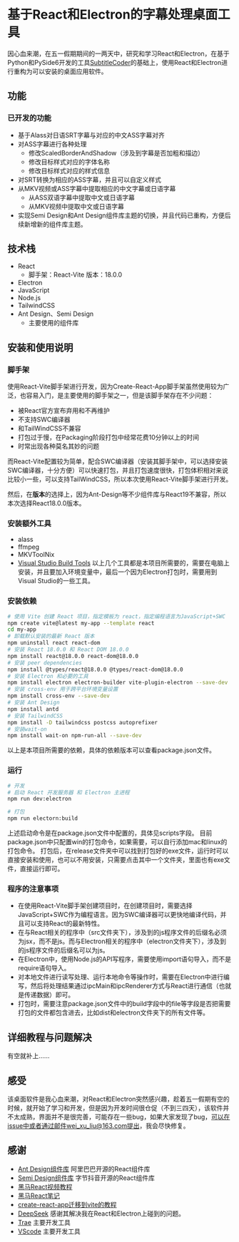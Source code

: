# 基于React和Electron的字幕处理桌面工具
因心血来潮，在五一假期期间的一两天中，研究和学习React和Electron，在基于Python和PySide6开发的工具[SubtitleCoder](https://github.com/liuweixu/SubtitleCoder)的基础上，使用React和Electron进行重构为可以安装的桌面应用软件。

## 功能
### 已开发的功能
- 基于Alass对日语SRT字幕与对应的中文ASS字幕对齐
- 对ASS字幕进行各种处理
  - 修改ScaledBorderAndShadow（涉及到字幕是否加粗和描边）
  - 修改目标样式对应的字体名称
  - 修改目标样式对应的样式信息
- 对SRT转换为相应的ASS字幕，并且可以自定义样式
- 从MKV视频或ASS字幕中提取相应的中文字幕或日语字幕
  - 从ASS双语字幕中提取中文或日语字幕
  - 从MKV视频中提取中文或日语字幕
- 实现Semi Design和Ant Design组件库主题的切换，并且代码已重构，方便后续新增新的组件库主题。
  

## 技术栈
- React
  - 脚手架：React-Vite 版本：18.0.0
- Electron
- JavaScript
- Node.js
- TailwindCSS
- Ant Design、Semi Design
  - 主要使用的组件库

## 安装和使用说明
### 脚手架
使用React-Vite脚手架进行开发，因为Create-React-App脚手架虽然使用较为广泛，也容易入门，是主要使用的脚手架之一，但是该脚手架存在不少问题：
- 被React官方宣布弃用和不再维护
- 不支持SWC编译器
- 和TailWindCSS不兼容
- 打包过于慢，在Packaging阶段打包中经常花费10分钟以上的时间
- 时常出现各种莫名其妙的问题

而React-Vite配置较为简单，配合SWC编译器（安装其脚手架中，可以选择安装SWC编译器，十分方便）可以快速打包，并且打包速度很快，打包体积相对来说比较小一些，可以支持TailWindCSS，所以本次使用React-Vite脚手架进行开发。

然后，在**版本**的选择上，因为Ant-Design等不少组件库与React19不兼容，所以本次选择React18.0.0版本。
### 安装额外工具
- alass
- ffmpeg
- MKVToolNix
- [Visual Studio Build Tools](https://visualstudio.microsoft.com/zh-hans/visual-cpp-build-tools/)
以上几个工具都是本项目所需要的，需要在电脑上安装，并且要加入环境变量中，最后一个因为Electron打包时，需要用到Visual Studio的一些工具。

### 安装依赖
```bash
# 使用 Vite 创建 React 项目，指定模板为 react，指定编程语言为JavaScript+SWC
npm create vite@latest my-app --template react
cd my-app
# 卸载默认安装的最新 React 版本
npm uninstall react react-dom
# 安装 React 18.0.0 和 React DOM 18.0.0
npm install react@18.0.0 react-dom@18.0.0
# 安装 peer dependencies
npm install @types/react@18.0.0 @types/react-dom@18.0.0
# 安装 Electron 和必要的工具
npm install electron electron-builder vite-plugin-electron --save-dev
# 安装 cross-env 用于跨平台环境变量设置
npm install cross-env --save-dev
# 安装 Ant Design
npm install antd
# 安装 TailwindCSS
npm install -D tailwindcss postcss autoprefixer
# 安装wait-on
npm install wait-on npm-run-all --save-dev
```
以上是本项目所需要的依赖，具体的依赖版本可以查看package.json文件。

### 运行
```bash
# 开发
# 启动 React 开发服务器 和 Electron 主进程
npm run dev:electron

# 打包
npm run electorn:build
```
上述启动命令是在package.json文件中配置的，具体见scripts字段。
目前package.json中只配置win的打包命令，如果需要，可以自行添加mac和linux的打包命令。
打包后，在release文件夹中可以找到打包好的exe文件，运行时可以直接安装和使用，也可以不用安装，只需要点击其中一个文件夹，里面也有exe文件，直接运行即可。

### 程序的注意事项
- 在使用React-Vite脚手架创建项目时，在创建项目时，需要选择JavaScript+SWC作为编程语言。因为SWC编译器可以更快地编译代码，并且可以支持React的最新特性。
- 在与React相关的程序中（src文件夹下），涉及到的js程序文件的后缀名必须为jsx，而不是js。而与Electron相关的程序中（electron文件夹下），涉及到的js程序文件的后缀名可以为js。
- 在Electron中，使用Node.js的API写程序，需要使用import语句导入，而不是require语句导入。
- 对本地文件进行读写处理、运行本地命令等操作时，需要在Electron中进行编写，然后将处理结果通过ipcMain和ipcRenderer方式与React进行通信（也就是传递数据）即可。
- 打包时，需要注意package.json文件中的build字段中的file等字段是否把需要打包的文件都包含进去，比如dist和electron文件夹下的所有文件等。

## 详细教程与问题解决
有空就补上......

## 感受
该桌面软件是我心血来潮，对React和Electron突然感兴趣，趁着五一假期有空的时候，就开始了学习和开发，但是因为开发时间很仓促（不到三四天），该软件并不太成熟，界面并不是很完善，可能存在一些bug，如果大家发现了bug，可以在issue中或者通过邮件wei_xu_liu@163.com提出，我会尽快修复。

## 感谢
- [Ant Design组件库](https://ant-design.antgroup.com/index-cn) 阿里巴巴开源的React组件库
- [Semi Design组件库](https://semi.design/zh-CN/) 字节抖音开源的React组件库
- [黑马React视频教程](https://www.bilibili.com/video/BV1ZB4y1Z7o8?spm_id_from=333.788.videopod.episodes&vd_source=601da5164f2780fc668c82ddd0d54bcf)
- [黑马React笔记](https://blog.csdn.net/2301_80182418/article/details/145483587)
- [create-react-app迁移到vite的教程](https://segmentfault.com/a/1190000044980287)
- [DeepSeek](https://chat.deepseek.com/) 感谢其解决我在React和Electron上碰到的问题。
- [Trae](https://www.trae.ai/) 主要开发工具
- [VScode](https://code.visualstudio.com/) 主要开发工具